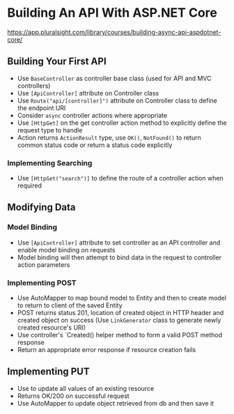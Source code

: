 # Building An API With ASP.NET Core
https://app.pluralsight.com/library/courses/building-async-api-aspdotnet-core/

## Building Your First API
- Use `BaseController` as controller base class (used for API and MVC controllers)
- Use `[ApiController]` attribute on Controller class
- Use `Route("api/[controller]")` attribute on Controller class to define the endpoint URI
- Consider `async` controller actions where appropriate
- Use `[HttpGet]` on the get controller action method to explicitly define the request type to handle
- Action returns `ActionResult` type, use `OK()`, `NotFound()` to return common status code or return a status code explicitly

### Implementing Searching
- Use `[HttpGet("search")]` to define the route of a controller action when required



## Modifying Data
### Model Binding
- Use `[ApiController]` attribute to set controller as an API controller and enable model binding on requests
- Model binding will then attempt to bind data in the request to controller action parameters

### Implementing POST
- Use AutoMapper to map bound model to Entity and then to create model to return to client of the saved Entity
- POST returns status 201, location of created object in HTTP header and created object on success (Use `LinkGenerator` class to generate newly created resource's URI)
- Use controller's `Created() helper method to form a valid POST method response
- Return an appropriate error response if resource creation fails

## Implementing PUT
- Use to update all values of an existing resource
- Returns OK/200 on successful request
- Use AutoMapper to update object retrieved from db and then save it
